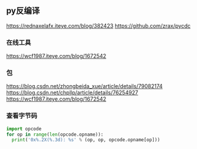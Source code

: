 ## py反编译
https://rednaxelafx.iteye.com/blog/382423
https://github.com/zrax/pycdc
### 在线工具
https://wcf1987.iteye.com/blog/1672542

### 包
https://blog.csdn.net/zhongbeida_xue/article/details/79082174
https://blog.csdn.net/chpllp/article/details/76254927
https://wcf1987.iteye.com/blog/1672542

### 查看字节码
```py
import opcode  
for op in range(len(opcode.opname)):  
  print('0x%.2X(%.3d): %s' % (op, op, opcode.opname[op])) 
```